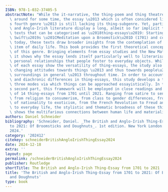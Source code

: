 ```yaml
---
ISBN: 978-1-032-37405-5
abstractNote: "While the it-narrative, the thing-poem and thing theatre have been\
  \ around for some time, the essay \u2013 which is often considered literature\u2019\
  s fourth genre \u2013 is still lacking its thing-subgenre. Yet, particularly British\
  \ and Anglo-Irish literature display a long, albeit so far implicit tradition of\
  \ texts that can be categorised as \u2018thing-essays\u2019: Starting with Jonathan\
  \ Swift\u2019s \u201CMeditation upon a Broomstick\u201D (1701) and continuing until\
  \ today, these texts draw broader insights from the contemplation of a material\
  \ item of daily life. This book provides the first theoretical conceptualisation\
  \ of this genre. Bringing elements from essay studies and the New Materialisms together,\
  \ it shows why the essay lends itself particularly well to literarisations of the\
  \ personal relationships that people foster to everyday objects. While the idiosyncrasies\
  \ of each essay show the versatility of thing-essays, the study also seeks to unearth\
  \ changing attitudes towards things \u2013 and thus towards people\u2019s material\
  \ surroundings in general \u2013 throughout time. In order to account for such synchronic\
  \ and diachronic differences in thing-essays, this study develops a typology of\
  \ three modes via which things can be approached essayistically. In the book\u2019\
  s second part, this framework will be employed in close readings and historicisations\
  \ of 14 thing-essays from 1701 until 2021. Ranging from satire to sentimental writing,\
  \ from religion to consumerism, from class to gender differences, from feelings\
  \ of nationality to exoticism, from the French Revolution to Freud and from art\
  \ to everyday life, the stylistic and thematic broadness of these thing-essays ultimately\
  \ shows the multifarious connections between human life and materiality."
authors: Daniel Schneider
bibliography: 'Schneider, Daniel. _The British and Anglo-Irish Thing-Essay from 1701
  to 2021: Of Broomsticks and Doughnuts_. 1st edition. New York London: Routledge,
  2024.'
category: '202412'
citekey: schneiderBritishAngloIrishThingEssay2024
date: 2024-12-18
extra: ''
layout: page
permalink: /schneiderBritishAngloIrishThingEssay2024
publisher: Routledge
shortTitle: The British and Anglo-Irish Thing-Essay from 1701 to 2021
title: 'The British and Anglo-Irish Thing-Essay from 1701 to 2021: Of Broomsticks
  and Doughnuts'
type: book
---
```

